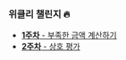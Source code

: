 ### 위클리 챌린지 🔥

- [**1주차** - 부족한 금액 계산하기](/위클리-챌린지/1-부족한-금액-계산하기)
- [**2주차** - 상호 평가](/위클리-챌린지/2-상호-평가)